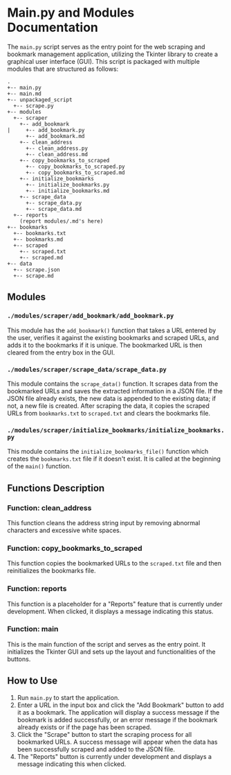 # Main.py and Modules Documentation

The `main.py` script serves as the entry point for the web scraping and bookmark management application, utilizing the Tkinter library to create a graphical user interface (GUI). This script is packaged with multiple modules that are structured as follows:

```
.
+-- main.py
+-- main.md
+-- unpackaged_script
  +-- scrape.py
+-- modules
  +-- scraper
    +-- add_bookmark
|     +-- add_bookmark.py
      +-- add_bookmark.md
    +-- clean_address
      +-- clean_address.py
      +-- clean_address.md
    +-- copy_bookmarks_to_scraped
      +-- copy_bookmarks_to_scraped.py
      +-- copy_bookmarks_to_scraped.md
    +-- initialize_bookmarks
      +-- initialize_bookmarks.py
      +-- initialize_bookmarks.md
    +-- scrape_data
      +-- scrape_data.py
      +-- scrape_data.md
  +-- reports
    (report modules/.md's here)
+-- bookmarks
  +-- bookmarks.txt
  +-- bookmarks.md
  +-- scraped
    +-- scraped.txt
    +-- scraped.md
+-- data
  +-- scrape.json
  +-- scrape.md
```

## Modules

### `./modules/scraper/add_bookmark/add_bookmark.py`
This module has the `add_bookmark()` function that takes a URL entered by the user, verifies it against the existing bookmarks and scraped URLs, and adds it to the bookmarks if it is unique. The bookmarked URL is then cleared from the entry box in the GUI.

### `./modules/scraper/scrape_data/scrape_data.py`
This module contains the `scrape_data()` function. It scrapes data from the bookmarked URLs and saves the extracted information in a JSON file. If the JSON file already exists, the new data is appended to the existing data; if not, a new file is created. After scraping the data, it copies the scraped URLs from `bookmarks.txt` to `scraped.txt` and clears the bookmarks file.

### `./modules/scraper/initialize_bookmarks/initialize_bookmarks.py`
This module contains the `initialize_bookmarks_file()` function which creates the `bookmarks.txt` file if it doesn't exist. It is called at the beginning of the `main()` function.

## Functions Description

### Function: clean_address
This function cleans the address string input by removing abnormal characters and excessive white spaces.

### Function: copy_bookmarks_to_scraped
This function copies the bookmarked URLs to the `scraped.txt` file and then reinitializes the bookmarks file.

### Function: reports
This function is a placeholder for a "Reports" feature that is currently under development. When clicked, it displays a message indicating this status.

### Function: main
This is the main function of the script and serves as the entry point. It initializes the Tkinter GUI and sets up the layout and functionalities of the buttons.

## How to Use

1. Run `main.py` to start the application.
2. Enter a URL in the input box and click the "Add Bookmark" button to add it as a bookmark. The application will display a success message if the bookmark is added successfully, or an error message if the bookmark already exists or if the page has been scraped.
3. Click the "Scrape" button to start the scraping process for all bookmarked URLs. A success message will appear when the data has been successfully scraped and added to the JSON file.
4. The "Reports" button is currently under development and displays a message indicating this when clicked.
